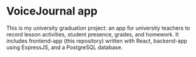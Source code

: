# VoiceJournal app

This is my university graduation project: an app for university teachers to record lesson activities, student presence, grades, and homework. It includes frontend-app (this repository) written with React, backend-app using ExpressJS, and a PostgreSQL database.
